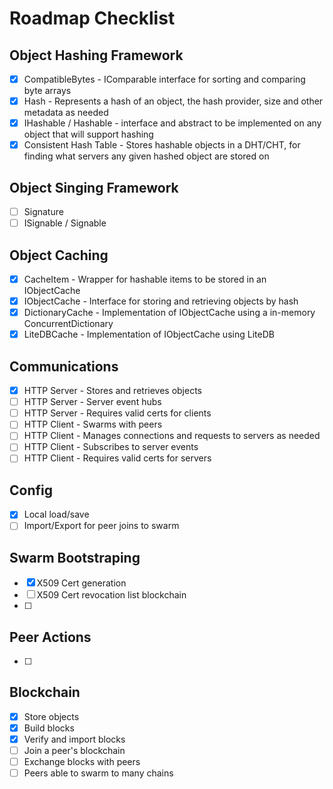 ﻿# Roadmap Checklist

## Object Hashing Framework
- [X] CompatibleBytes - IComparable interface for sorting and comparing byte arrays
- [X] Hash - Represents a hash of an object, the hash provider, size and other metadata as needed
- [X] IHashable / Hashable - interface and abstract to be implemented on any object that will support hashing
- [X] Consistent Hash Table - Stores hashable objects in a DHT/CHT, for finding what servers any given hashed object are stored on

## Object Singing Framework
- [ ] Signature
- [ ] ISignable / Signable

## Object Caching
- [X] CacheItem - Wrapper for hashable items to be stored in an IObjectCache
- [X] IObjectCache - Interface for storing and retrieving objects by hash
- [X] DictionaryCache - Implementation of IObjectCache using a in-memory ConcurrentDictionary
- [X] LiteDBCache - Implementation of IObjectCache using LiteDB

## Communications
- [X] HTTP Server - Stores and retrieves objects
- [ ] HTTP Server - Server event hubs
- [ ] HTTP Server - Requires valid certs for clients
- [ ] HTTP Client - Swarms with peers
- [ ] HTTP Client - Manages connections and requests to servers as needed
- [ ] HTTP Client - Subscribes to server events
- [ ] HTTP Client - Requires valid certs for servers

## Config
- [X] Local load/save
- [ ] Import/Export for peer joins to swarm

## Swarm Bootstraping
- [X] X509 Cert generation
- [ ] X509 Cert revocation list blockchain
- [ ] 

## Peer Actions
- [ ] 

## Blockchain
- [X] Store objects
- [X] Build blocks
- [X] Verify and import blocks
- [ ] Join a peer's blockchain
- [ ] Exchange blocks with peers
- [ ] Peers able to swarm to many chains

